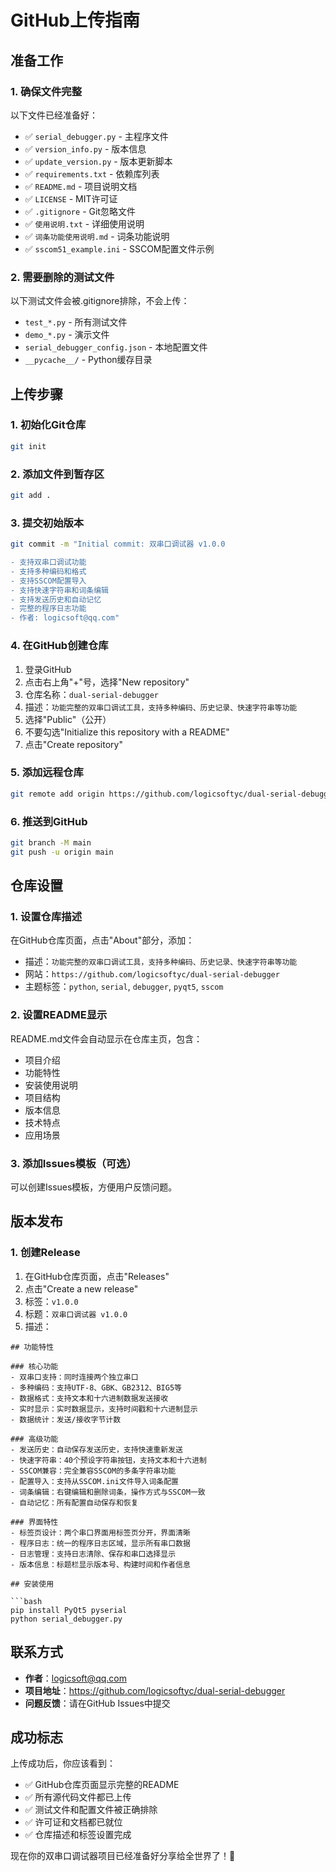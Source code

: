 # GitHub上传指南

## 准备工作

### 1. 确保文件完整
以下文件已经准备好：
- ✅ `serial_debugger.py` - 主程序文件
- ✅ `version_info.py` - 版本信息
- ✅ `update_version.py` - 版本更新脚本
- ✅ `requirements.txt` - 依赖库列表
- ✅ `README.md` - 项目说明文档
- ✅ `LICENSE` - MIT许可证
- ✅ `.gitignore` - Git忽略文件
- ✅ `使用说明.txt` - 详细使用说明
- ✅ `词条功能使用说明.md` - 词条功能说明
- ✅ `sscom51_example.ini` - SSCOM配置文件示例

### 2. 需要删除的测试文件
以下测试文件会被.gitignore排除，不会上传：
- `test_*.py` - 所有测试文件
- `demo_*.py` - 演示文件
- `serial_debugger_config.json` - 本地配置文件
- `__pycache__/` - Python缓存目录

## 上传步骤

### 1. 初始化Git仓库
```bash
git init
```

### 2. 添加文件到暂存区
```bash
git add .
```

### 3. 提交初始版本
```bash
git commit -m "Initial commit: 双串口调试器 v1.0.0

- 支持双串口调试功能
- 支持多种编码和格式
- 支持SSCOM配置导入
- 支持快速字符串和词条编辑
- 支持发送历史和自动记忆
- 完整的程序日志功能
- 作者: logicsoft@qq.com"
```

### 4. 在GitHub创建仓库
1. 登录GitHub
2. 点击右上角"+"号，选择"New repository"
3. 仓库名称：`dual-serial-debugger`
4. 描述：`功能完整的双串口调试工具，支持多种编码、历史记录、快速字符串等功能`
5. 选择"Public"（公开）
6. 不要勾选"Initialize this repository with a README"
7. 点击"Create repository"

### 5. 添加远程仓库
```bash
git remote add origin https://github.com/logicsoftyc/dual-serial-debugger.git
```

### 6. 推送到GitHub
```bash
git branch -M main
git push -u origin main
```

## 仓库设置

### 1. 设置仓库描述
在GitHub仓库页面，点击"About"部分，添加：
- 描述：`功能完整的双串口调试工具，支持多种编码、历史记录、快速字符串等功能`
- 网站：`https://github.com/logicsoftyc/dual-serial-debugger`
- 主题标签：`python`, `serial`, `debugger`, `pyqt5`, `sscom`

### 2. 设置README显示
README.md文件会自动显示在仓库主页，包含：
- 项目介绍
- 功能特性
- 安装使用说明
- 项目结构
- 版本信息
- 技术特点
- 应用场景

### 3. 添加Issues模板（可选）
可以创建Issues模板，方便用户反馈问题。

## 版本发布

### 1. 创建Release
1. 在GitHub仓库页面，点击"Releases"
2. 点击"Create a new release"
3. 标签：`v1.0.0`
4. 标题：`双串口调试器 v1.0.0`
5. 描述：
```
## 功能特性

### 核心功能
- 双串口支持：同时连接两个独立串口
- 多种编码：支持UTF-8、GBK、GB2312、BIG5等
- 数据格式：支持文本和十六进制数据发送接收
- 实时显示：实时数据显示，支持时间戳和十六进制显示
- 数据统计：发送/接收字节计数

### 高级功能
- 发送历史：自动保存发送历史，支持快速重新发送
- 快速字符串：40个预设字符串按钮，支持文本和十六进制
- SSCOM兼容：完全兼容SSCOM的多条字符串功能
- 配置导入：支持从SSCOM.ini文件导入词条配置
- 词条编辑：右键编辑和删除词条，操作方式与SSCOM一致
- 自动记忆：所有配置自动保存和恢复

### 界面特性
- 标签页设计：两个串口界面用标签页分开，界面清晰
- 程序日志：统一的程序日志区域，显示所有串口数据
- 日志管理：支持日志清除、保存和串口选择显示
- 版本信息：标题栏显示版本号、构建时间和作者信息

## 安装使用

```bash
pip install PyQt5 pyserial
python serial_debugger.py
```

## 联系方式

- **作者**：logicsoft@qq.com
- **项目地址**：https://github.com/logicsoftyc/dual-serial-debugger
- **问题反馈**：请在GitHub Issues中提交

## 成功标志

上传成功后，你应该看到：
- ✅ GitHub仓库页面显示完整的README
- ✅ 所有源代码文件都已上传
- ✅ 测试文件和配置文件被正确排除
- ✅ 许可证和文档都已就位
- ✅ 仓库描述和标签设置完成

现在你的双串口调试器项目已经准备好分享给全世界了！🎉 